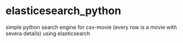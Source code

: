 # elasticesearch_python
simple python search engine for csv-movie (every row is a movie with severa details) using elasticsearch
